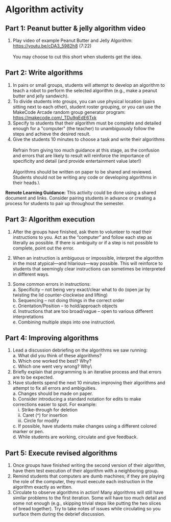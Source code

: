 # Algorithm activity
## Part 1: Peanut butter & jelly algorithm video
1. Play video of example Peanut Butter and Jelly Algorithm:
https://youtu.be/cDA3_5982h8 (7:22)\
\
You may choose to cut this short when students get the idea.


## Part 2: Write algorithms
1. In pairs or small groups, students will attempt to develop an algorithm to teach a robot to perform the selected algorithm (e.g., make a peanut butter and jelly sandwich).
2. To divide students into groups, you can use physical location (pairs sitting next to each other), student roster grouping, or you can use the MakeCode Arcade random group generator program: https://makecode.com/_TDu9qEdE6Txk 
3. Specify to students that their algorithm must be complete and detailed enough for a "computer" (the teacher) to unambiguously follow the steps and achieve the desired result.
4. Give the students 10 minutes to choose a task and write their algorithms\
\
Refrain from giving too much guidance at this stage, as the confusion and errors that are likely to result will reinforce the importance of specificity and detail (and provide entertainment value later!)\
\
Algorithms should be written on paper to be shared and reviewed. Students should not be writing any code or developing algorithms in their heads.\

<b>Remote Learning Guidance:</B> This activity could be done using a shared document and links. Consider pairing students in advance or creating a process for students to pair up throughout the semester.
## Part 3: Algorithm execution
1. After the groups have finished, ask them to volunteer to read their instructions to you. Act as the “computer” and follow each step as literally as possible. If there is ambiguity or if a step is not possible to complete, point out the error. 

2. When an instruction is ambiguous or impossible, interpret the algorithm in the most atypical—and hilarious—way possible. This will reinforce to students that seemingly clear instructions can sometimes be interpreted in different ways.
3. Some common errors in instructions:
\
a. Specificity – not being very exact/clear what to do (open jar by twisting the lid counter-clockwise and lifting)\
b. Sequencing – not doing things in the correct order\
c. Orientation/Position – to hold/approach objects\
d. Instructions that are too broad/vague – open to various different interpretations\
e. Combining multiple steps into one instruction\

## Part 4: Improving algorithms
1. Lead a discussion debriefing on the algorithms we saw running:\
a. What did you think of these algorithms?\
b. Which one worked the best? Why?\
c. Which one went very wrong? Why\
2. Briefly explain that programming is an iterative process and that errors are to be expected.
3. Have students spend the next 10 minutes improving their algorithms and attempt to fix all errors and ambiguities.\
a. Changes should be made on paper.\
b. Consider introducing a standard notation for edits to make corrections easier to spot. For example:\
&nbsp;&nbsp;&nbsp;&nbsp;i. Strike-through for deletion\
&nbsp;&nbsp;&nbsp;&nbsp;ii. Caret (^) for insertion\
&nbsp;&nbsp;&nbsp;&nbsp;iii. Circle for modify\
c. If possible, have students make changes using a different colored marker or pen.\
d. While students are working, circulate and give feedback. 

## Part 5: Execute revised algorithms
1. Once groups have finished writing the second version of their algorithm, have them test execution of their algorithm with a neighboring group.
2. Remind students that computers are dumb machines; if they are playing the role of the computer, they must execute each instruction in the algorithm exactly as written.
3. Circulate to observe algorithms in action! Many algorithms will still have similar problems to the first iteration. Some will have too much detail and some not enough (e.g., skipping trivial steps like putting the two slices of bread together). Try to take notes of issues while circulating so you surface them during the debrief discussion.
